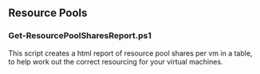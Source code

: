## Resource Pools

### Get-ResourcePoolSharesReport.ps1
This script creates a html report of resource pool shares per vm in a table, 
to help work out the correct resourcing for your virtual machines. 

